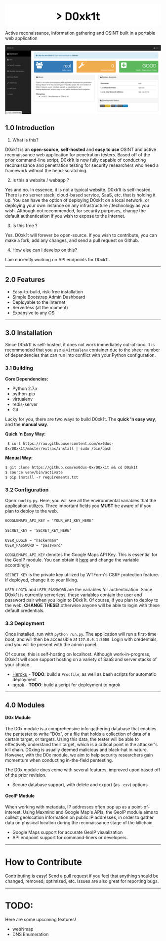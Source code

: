 ![logo](/extras/logo.png)

Active reconaissance, information gathering and OSINT built in a portable web application


![logo](/extras/screenshot.png)


## 1.0 Introduction

1. What is this? 

D0xk1t is an __open-source__, __self-hosted__ and __easy to use__ OSINT and active reconaissance web application for penetration testers. Based off of the prior command-line script, D0xk1t is now fully capable of conducting reconaissance and penetration testing for security researchers who need a framework without the 
head-scratching.

2. Is this a website / webapp ?

Yes and no. In essence, it is not a typical website. D0xk1t is self-hosted. There is no server stack, cloud-based service, SaaS, etc. that is holding it up. You can have the option of deploying D0xk1t on a local network, or deploying
your own instance on any infrastructure / technology as you wish. Although not recommended, for security purposes, change the default authentication if you wish to expose to the Internet.

3. Is this free ?

Yes. D0xk1t will forever be open-source. If you wish to contribute, you can make a fork, add any changes, and send a pull request on Github.

4. How else can I develop on this?

I am currently working on API endpoints for D0xk1t. 

---

## 2.0 Features

* Easy-to-build, risk-free installation
* Simple Bootstrap Admin Dashboard
* Deployable to the Internet
* Serverless (at the moment)
* Expansive to any OS

---

## 3.0 Installation 

Since D0xk1t is self-hosted, it does not work immediately out-of-box. It is recommended that you use a `virtualenv` container due to the sheer number of dependencies that can run into conflict with your Python configuration.

### 3.1 Building

__Core Dependencies:__

* Python 2.7.x
* python-pip 
* virtualenv 
* redis-server
* Git

Lucky for you, there are two ways to build D0xk1t. The __quick 'n easy way__, and the __manual way__.

__Quick 'n Easy Way:__

     $ curl https://raw.githubusercontent.com/ex0dus-0x/D0xk1t/master/extras/install | sudo /bin/bash 

__Manual Way:__

    $ git clone https://github.com/ex0dus-0x/D0xk1t && cd D0xk1t
    $ source venv/bin/activate
    $ pip install -r requirements.txt

### 3.2 Configuration

Open `config.py`. Here, you will see all the environmental variables that the application utilizes. Three important fields you __MUST__ be aware of if you plan to deploy to the web.

    GOOGLEMAPS_API_KEY = "YOUR_API_KEY_HERE"

    SECRET_KEY = 'SECRET_KEY_HERE'

    USER_LOGIN = "hackerman"
    USER_PASSWORD = "password"
    
`GOOGLEMAPS_API_KEY` denotes the Google Maps API Key. This is essential for the GeoIP module. You can obtain it [here](https://developers.google.com/maps/) and change the variable accordingly.

`SECRET_KEY` is the private key utilized by WTForm's CSRF protection feature. If deployed, change it to your liking.

`USER_LOGIN` and `USER_PASSWORD` are the variables for authentication. Since D0xk1t is currently serverless, these variables contain the user and password pair when you login to D0xk1t. Of course, if you plan to deploy to the web, __CHANGE THESE!__ otherwise anyone will be able to login with these default credentials.


### 3.3 Deployment

Once installed, run with `python run.py`. The application will run a first-time boot, and will then be accessible at `127.0.0.1:5000`. Login with credentials, and you will be present with the admin panel.

Of course, this is self-hosting on localhost. Although work-in-progress, D0xk1t will soon support hosting on a variety of SaaS and server stacks of your choice.

* [Heroku](https://www.heroku.com/) - __TODO__: build a `Procfile`, as well as bash scripts for automatic deployment
* [ngrok](https://ngrok.com/) - __TODO__: build a script for deployment to ngrok

---

## 4.0 Modules

#### D0x Module

The D0x module is a comprehensive info-gathering database that enables the pentester to write "D0x", or a file that holds a collection of data of a certain target, or targets.
Using this data, the tester will be able to effectively understand their target, which is a critical point in the attacker's kill chain. D0xing is usually deemed malicious and black-hat in nature. However, with the D0x module, we aim to help security researchers gain momentum when conducting in-the-field pentesting. 

The D0x module does come with several features, improved upon based off of the prior revision. 

* Secure database support, with delete and export (as `.csv`) options

#### GeoIP Module 

When working with metadata, IP addresses often pop up as a point-of-interest. Using Maxmind and Google Map's APIs, the GeoIP module aims to collect geolocation information on public IP addresses, in order to gather data on physical location during
the reconaissance stage of the killchain.

* Google Maps support for accurate GeoIP visualization
* API endpoint support for command-liners or developers.

---

# How to Contribute

Contributing is easy! Send a pull request if you feel that anything should be changed, removed, optimized, etc. Issues are also great for reporting bugs. 

---

# TODO:

Here are some upcoming features!

* webNmap
* DNS Enumeration
